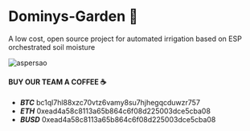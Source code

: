 ﻿# Dominys-Garden 🌿
 A low cost, open source project for automated irrigation based on ESP orchestrated soil moisture
 
 ![aspersao](https://maxmaq.com.br/wp-content/uploads/2019/10/mangueira-de-irrigacao-por-gotejamento-p1-500-metros-D_NQ_NP_646359-MLB27979211853_082018-F-1280x720-1-768x432.jpg)
 
 


####  BUY OUR TEAM A COFFEE ☕ 
 - ***BTC*** bc1ql7hl88xzc70vtz6vamy8su7hjhegqcduwzr757
- ***ETH*** 0xead4a58c8113a65b864c6f08d225003dce5cba08
- ***BUSD*** 0xead4a58c8113a65b864c6f08d225003dce5cba08
